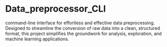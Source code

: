 # Data_preprocessor_CLI
command-line interface for effortless and effective data preprocessing. Designed to streamline the conversion of raw data into a clean, structured format, this project simplifies the groundwork for analysis, exploration, and machine learning applications. 
